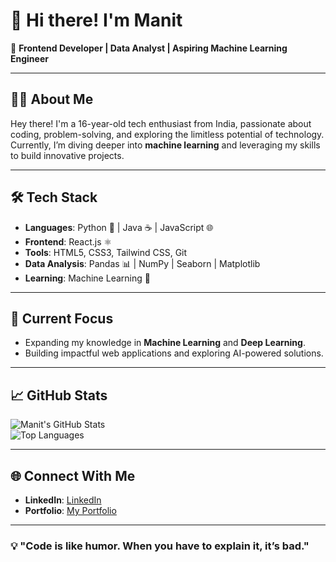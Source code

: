 # 👋 Hi there! I'm **Manit**  
🌟 **Frontend Developer | Data Analyst | Aspiring Machine Learning Engineer**  

---

## 🧑‍💻 About Me  
Hey there! I'm a 16-year-old tech enthusiast from India, passionate about coding, problem-solving, and exploring the limitless potential of technology. Currently, I’m diving deeper into **machine learning** and leveraging my skills to build innovative projects.

---

## 🛠️ Tech Stack  
- **Languages**: Python 🐍 | Java ☕ | JavaScript 🌐  
- **Frontend**: React.js ⚛️  
- **Tools**: HTML5, CSS3, Tailwind CSS, Git  
- **Data Analysis**: Pandas 📊 | NumPy | Seaborn | Matplotlib  
- **Learning**: Machine Learning 🤖  

---

## 🚀 Current Focus  
- Expanding my knowledge in **Machine Learning** and **Deep Learning**.  
- Building impactful web applications and exploring AI-powered solutions.  

---

## 📈 GitHub Stats  
![Manit's GitHub Stats](https://github-readme-stats.vercel.app/api?username=Manit098&show_icons=true&theme=radical)  
![Top Languages](https://github-readme-stats.vercel.app/api/top-langs/?username=Manit098&layout=compact&theme=radical)  

---

## 🌐 Connect With Me  
- **LinkedIn**: [LinkedIn](www.linkedin.com/in/manit-mishra-39363a309)  
- **Portfolio**: [My Portfolio](https://manitmishra.vercel.app/)  

---

### 💡 "Code is like humor. When you have to explain it, it’s bad."  
